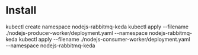 # Install
kubectl create namespace nodejs-rabbitmq-keda
kubectl apply --filename ./nodejs-producer-worker/deployment.yaml --namespace nodejs-rabbitmq-keda
kubectl apply --filename ./nodejs-consumer-worker/deployment.yaml --namespace nodejs-rabbitmq-keda
